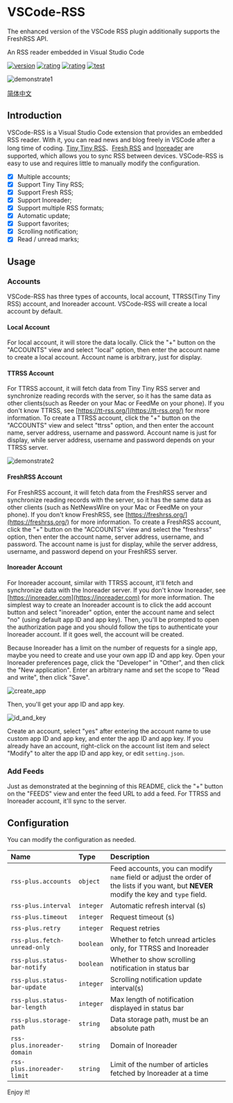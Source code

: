 # VSCode-RSS

The enhanced version of the VSCode RSS plugin additionally supports the FreshRSS API.

An RSS reader embedded in Visual Studio Code

[![version](https://vsmarketplacebadge.apphb.com/version-short/luyuhuang.rss.svg)](https://marketplace.visualstudio.com/items?itemName=luyuhuang.rss)
[![rating](https://vsmarketplacebadge.apphb.com/rating-short/luyuhuang.rss.svg)](https://marketplace.visualstudio.com/items?itemName=luyuhuang.rss)
[![rating](https://vsmarketplacebadge.apphb.com/installs-short/luyuhuang.rss.svg)](https://marketplace.visualstudio.com/items?itemName=luyuhuang.rss)
[![test](https://github.com/luyuhuang/vscode-rss/workflows/test/badge.svg)](https://github.com/luyuhuang/vscode-rss/actions/)

![demonstrate1](https://s1.ax1x.com/2020/06/18/Nmyedf.gif)

[简体中文](README_zh.md)

## Introduction

VSCode-RSS is a Visual Studio Code extension that provides an embedded RSS reader. With it, you can read news and blog freely in VSCode after a long time of coding. [Tiny Tiny RSS](https://tt-rss.org/)、[Fresh RSS](https://freshrss.org/) and [Inoreader](https://inoreader.com) are supported, which allows you to sync RSS between devices. VSCode-RSS is easy to use and requires little to manually modify the configuration.

- [x] Multiple accounts;
- [x] Support Tiny Tiny RSS;
- [x] Support Fresh RSS;
- [x] Support Inoreader;
- [x] Support multiple RSS formats;
- [x] Automatic update;
- [x] Support favorites;
- [x] Scrolling notification;
- [x] Read / unread marks;

## Usage

### Accounts

VSCode-RSS has three types of accounts, local account, TTRSS(Tiny Tiny RSS) account, and Inoreader account. VSCode-RSS will create a local account by default.

#### Local Account

For local account, it will store the data locally. Click the "+" button on the "ACCOUNTS" view and select "local" option, then enter the account name to create a local account. Account name is arbitrary, just for display.

#### TTRSS Account

For TTRSS account, it will fetch data from Tiny Tiny RSS server and synchronize reading records with the server, so it has the same data as other clients(such as Reeder on your Mac or FeedMe on your phone). If you don't know TTRSS, see [https://tt-rss.org/](https://tt-rss.org/) for more information. To create a TTRSS account, click the "+" button on the "ACCOUNTS" view and select "ttrss" option, and then enter the account name, server address, username and password. Account name is just for display, while server address, username and password depends on your TTRSS server.

![demonstrate2](https://s1.ax1x.com/2020/05/20/YoIWvR.gif)

#### FreshRSS Account

For FreshRSS account, it will fetch data from the FreshRSS server and synchronize reading records with the server, so it has the same data as other clients (such as NetNewsWire on your Mac or FeedMe on your phone). If you don't know FreshRSS, see [https://freshrss.org/](https://freshrss.org/) for more information. To create a FreshRSS account, click the "+" button on the "ACCOUNTS" view and select the "freshrss" option, then enter the account name, server address, username, and password. The account name is just for display, while the server address, username, and password depend on your FreshRSS server.

#### Inoreader Account

For Inoreader account, similar with TTRSS account, it'll fetch and synchronize data with the Inoreader server. If you don't know Inoreader, see [https://inoreader.com](https://inoreader.com) for more information. The simplest way to create an Inoreader account is to click the add account button and select "inoreader" option, enter the account name and select "no" (using default app ID and app key). Then, you'll be prompted to open the authorization page and you should follow the tips to authenticate your Inoreader account. If it goes well, the account will be created.

Because Inoreader has a limit on the number of requests for a single app, maybe you need to create and use your own app ID and app key. Open your Inoreader preferences page, click the "Developer" in "Other", and then click the "New application". Enter an arbitrary name and set the scope to "Read and write", then click "Save".

![create_app](https://s1.ax1x.com/2020/09/04/wk0zdK.png)

Then, you'll get your app ID and app key.

![id_and_key](https://s1.ax1x.com/2020/09/04/wkBcTK.png)

Create an account, select "yes" after entering the account name to use custom app ID and app key, and enter the app ID and app key. If you already have an account, right-click on the account list item and select "Modify" to alter the app ID and app key, or edit `setting.json`.

### Add Feeds

Just as demonstrated at the beginning of this README, click the "+" button on the "FEEDS" view and enter the feed URL to add a feed. For TTRSS and Inoreader account, it'll sync to the server.

## Configuration

You can modify the configuration as needed.

| Name | Type | Description |
|:-----|:-----|:------------|
| `rss-plus.accounts` | `object` | Feed accounts, you can modify `name` field or adjust the order of the lists if you want, but **NEVER** modify the key and `type` field. |
| `rss-plus.interval` | `integer` | Automatic refresh interval (s) |
| `rss-plus.timeout` | `integer` | Request timeout (s) |
| `rss-plus.retry` | `integer` | Request retries |
| `rss-plus.fetch-unread-only` | `boolean` | Whether to fetch unread articles only, for TTRSS and Inoreader |
| `rss-plus.status-bar-notify` | `boolean` | Whether to show scrolling notification in status bar |
| `rss-plus.status-bar-update` | `integer` | Scrolling notification update interval(s) |
| `rss-plus.status-bar-length` | `integer` | Max length of notification displayed in status bar |
| `rss-plus.storage-path` | `string` | Data storage path, must be an absolute path |
| `rss-plus.inoreader-domain` | `string` | Domain of Inoreader |
| `rss-plus.inoreader-limit` | `string` | Limit of the number of articles fetched by Inoreader at a time |

Enjoy it!
